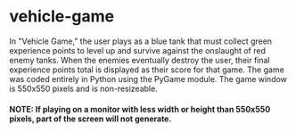 # vehicle-game
In "Vehicle Game," the user plays as a blue tank that must collect green experience points to level up and survive against the onslaught of red enemy tanks. When the enemies eventually destroy the user, their final experience points total is displayed as their score for that game. The game was coded entirely in Python using the PyGame module. The game window is 550x550 pixels and is non-resizeable. 
#### NOTE: If playing on a monitor with less width or height than 550x550 pixels, part of the screen will not generate.

